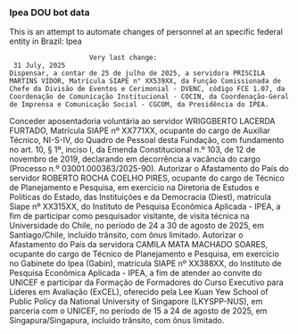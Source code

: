  ### Ipea DOU bot data
 This is an attempt to automate changes of personnel at an specific federal entity in Brazil: Ipea
 
                        Very last change: 
 	 31 July, 2025
	Dispensar, a contar de 25 de julho de 2025, a servidora PRISCILA MARTINS VIDOR, Matrícula SIAPE n° XX539XX, da Função Comissionada de Chefe da Divisão de Eventos e Cerimonial - DVENC, código FCE 1.07, da Coordenação de Comunicação Institucional - COCIN, da Coordenação-Geral de Imprensa e Comunicação Social - CGCOM, da Presidência do IPEA.
Conceder aposentadoria voluntária ao servidor WRIGGBERTO LACERDA FURTADO, Matrícula SIAPE nº XX771XX, ocupante do cargo de Auxiliar Técnico, NI-S-IV, do Quadro de Pessoal desta Fundação, com fundamento no art. 10, § 1º, inciso I, da Emenda Constitucional n.º 103, de 12 de novembro de 2019, declarando em decorrência a vacância do cargo (Processo n.º 03001.000363/2025-90).
Autorizar o Afastamento do País do servidor ROBERTO ROCHA COELHO PIRES, ocupante do cargo de Técnico de Planejamento e Pesquisa, em exercício na Diretoria de Estudos e Políticas do Estado, das Instituições e da Democracia (Diest), matrícula Siape nº XX315XX, do Instituto de Pesquisa Econômica Aplicada - IPEA, a fim de participar como pesquisador visitante, de visita técnica na Universidade do Chile, no período de 24 a 30 de agosto de 2025, em Santiago/Chile, incluído trânsito, com ônus limitado.
Autorizar o Afastamento do País da servidora CAMILA MATA MACHADO SOARES, ocupante do cargo de Técnico de Planejamento e Pesquisa, em exercício no Gabinete do Ipea (Gabin), matrícula SIAPE nº XX388XX, do Instituto de Pesquisa Econômica Aplicada - IPEA, a fim de atender ao convite do UNICEF e participar da Formação de Formadores do Curso Executivo para Líderes em Avaliação (ExCEL), oferecido pela Lee Kuan Yew School of Public Policy da National University of Singapore (LKYSPP-NUS), em parceria com o UNICEF, no período de 15 a 24 de agosto de 2025, em Singapura/Singapura, incluído trânsito, com ônus limitado.
